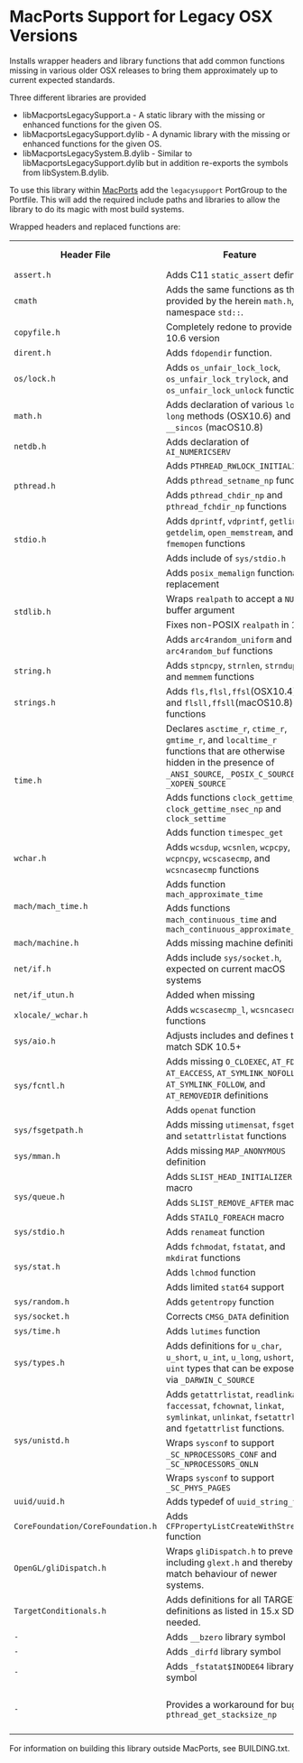 # MacPorts Support for Legacy OSX Versions

Installs wrapper headers and library functions that add common
functions missing in various older OSX releases to bring them
approximately up to current expected standards.

Three different libraries are provided

 - libMacportsLegacySupport.a      - A static library with the missing or enhanced functions for the given OS.
 - libMacportsLegacySupport.dylib  - A dynamic library with the missing or enhanced functions for the given OS.
 - libMacportsLegacySystem.B.dylib - Similar to libMacportsLegacySupport.dylib but in addition re-exports the symbols from libSystem.B.dylib.

To use this library within [MacPorts](https://github.com/macports)
add the `legacysupport` PortGroup to the Portfile. This will add the
required include paths and libraries to allow the library to do its
magic with most build systems.

Wrapped headers and replaced functions are:

<table>
  <tr>
    <th>Header File</th>
    <th>Feature</th>
    <th>Max Version Needing Feature</th>
  </tr>
  <tr>
    <td><code>assert.h</code></td>
    <td>Adds C11 <code>static_assert</code> definition</td>
    <td>OSX10.10</td>
  </tr>
  <tr>
    <td><code>cmath</code></td>
    <td>Adds the same functions as those provided by the herein <code>math.h</code>,
        in namespace <code>std::</code>.</td>
    <td>see <code>math.h</code></td>
  </tr>
  <tr>
    <td><code>copyfile.h</code></td>
    <td>Completely redone to provide 10.6 version</td>
    <td>OSX10.5</td>
  </tr>
  <tr>
    <td><code>dirent.h</code></td>
    <td>Adds <code>fdopendir</code> function.
    <td>OSX10.9</td>
  </tr>
  <tr>
    <td><code>os/lock.h</code></td>
    <td>Adds <code>os_unfair_lock_lock</code>, <code>os_unfair_lock_trylock</code>, and <code>os_unfair_lock_unlock</code> functions</td>
    <td>OSX10.11</td>
  </tr>
  <tr>
    <td><code>math.h</code></td>
    <td>Adds declaration of various <code>long long</code> methods (OSX10.6) and <code>__sincos</code> (macOS10.8)</td>
    <td>OSX10.6(8), GCC 8</td>
  </tr>
  <tr>
    <td><code>netdb.h</code></td>
    <td>Adds declaration of <code>AI_NUMERICSERV</code></td>
    <td>OSX10.5</td>
  </tr>
  <tr>
    <td rowspan="3"><code>pthread.h</code></td>
    <td>Adds <code>PTHREAD_RWLOCK_INITIALIZER</code></td>
    <td>OSX10.4</td>
  </tr>
  <tr>
    <td>Adds <code>pthread_setname_np</code> function</td>
    <td>OSX10.5</td>
  </tr>
  <tr>
    <td>Adds <code>pthread_chdir_np</code> and <code>pthread_fchdir_np</code> functions</td>
    <td>OSX10.11</td>
  </tr>
  <tr>
    <td rowspan="2"><code>stdio.h</code></td>
    <td>Adds <code>dprintf</code>, <code>vdprintf</code>, <code>getline</code>, <code>getdelim</code>,
        <code>open_memstream</code>, and <code>fmemopen</code> functions</td>
    <td>OSX10.6, OSX10.12 (open_memstream)</td>
  </tr>
  <tr>
    <td>Adds include of <code>sys/stdio.h</code></td>
    <td>OSX10.9</td>
  </tr>
  <tr>
    <td rowspan="4"><code>stdlib.h</code></td>
    <td>Adds <code>posix_memalign</code> functional replacement</td>
    <td>OSX10.5</td>
  </tr>
  <tr>
    <td>Wraps <code>realpath</code> to accept a <code>NULL</code> buffer argument</td>
    <td>OSX10.5</td>
  </tr>
  <tr>
    <td>Fixes non-POSIX <code>realpath</code> in 10.6</td>
    <td>OSX10.6</td>
  </tr>
  <tr>
    <td>Adds <code>arc4random_uniform</code> and <code>arc4random_buf</code> functions</td>
    <td>OSX10.6</td>
  </tr>
  <tr>
    <td><code>string.h</code></td>
    <td>Adds <code>stpncpy</code>, <code>strnlen</code>, <code>strndup</code> and <code>memmem</code> functions</td>
    <td>OSX10.6</td>
  </tr>
  <tr>
    <td><code>strings.h</code></td>
    <td>Adds <code>fls,flsl,ffsl</code>(OSX10.4) and <code>flsll,ffsll</code>(macOS10.8) functions</td>
    <td>OSX10.4(8)</td>
  </tr>
  <tr>
    <td rowspan="3"><code>time.h</code></td>
    <td>Declares <code>asctime_r</code>, <code>ctime_r</code>, <code>gmtime_r</code>, and <code>localtime_r</code> functions that are otherwise hidden in the presence of <code>_ANSI_SOURCE</code>, <code>_POSIX_C_SOURCE</code>, or <code>_XOPEN_SOURCE</code></td>
    <td>OSX10.4</td>
  </tr>
  <tr>
    <td>Adds functions <code>clock_gettime</code>, <code>clock_gettime_nsec_np</code> and <code>clock_settime</code></td>
    <td>OSX10.11</td>
  </tr>
  <tr>
    <td>Adds function <code>timespec_get</code></td>
    <td>OSX10.14</td>
  </tr>
  <tr>
    <td><code>wchar.h</code></td>
    <td>Adds <code>wcsdup</code>, <code>wcsnlen</code>, <code>wcpcpy</code>,
        <code>wcpncpy</code>, <code>wcscasecmp</code>, and <code>wcsncasecmp</code>
        functions</td>
    <td>OSX10.6</td>
  </tr>
  <tr>
    <td rowspan="2"><code>mach/mach_time.h</code></td>
    <td>Adds function <code>mach_approximate_time</code></td>
    <td>OSX10.9</td>
  </tr>
  <tr>
    <td>Adds functions <code>mach_continuous_time</code> and <code>mach_continuous_approximate_time</code></td>
    <td>OSX10.11</td>
  </tr>
  <tr>
    <td><code>mach/machine.h</code></td>
    <td>Adds missing machine definitions</td>
    <td>OSX10.13</td>
  </tr>
  <tr>
    <td><code>net/if.h</code></td>
    <td>Adds include <code>sys/socket.h</code>, expected on current macOS systems</td>
    <td>OSX10.8</td>
  </tr>
  <tr>
    <td><code>net/if_utun.h</code></td>
    <td>Added when missing</td>
    <td>OSX10.5</td>
  </tr>
  <tr>
    <td><code>xlocale/_wchar.h</code></td>
    <td>Adds <code>wcscasecmp_l</code>, <code>wcsncasecmp_l</code> functions</td>
    <td>OSX10.6</td>
  </tr>
  <tr>
    <td><code>sys/aio.h</code></td>
    <td>Adjusts includes and defines to match SDK 10.5+</td>
    <td>OSX10.4</td>
  </tr>
  <tr>
    <td rowspan="2"><code>sys/fcntl.h</code></td>
    <td>Adds missing <code>O_CLOEXEC</code>, <code>AT_FDCWD</code>, <code>AT_EACCESS</code>,
        <code>AT_SYMLINK_NOFOLLOW</code>, <code>AT_SYMLINK_FOLLOW</code>, and
        <code>AT_REMOVEDIR</code> definitions</td>
    <td>as required (?)</td>
  </tr>
  <tr>
    <td>Adds <code>openat</code> function</td>
    <td>OSX10.9</td>
  </tr>
  <tr>
    <td><code>sys/fsgetpath.h</code></td>
    <td>Adds missing <code>utimensat</code>, <code>fsgetpath</code> and <code>setattrlistat</code> functions</td>
    <td>OSX10.12</td>
  </tr>
  <tr>
    <td><code>sys/mman.h</code></td>
    <td>Adds missing <code>MAP_ANONYMOUS</code> definition</td>
    <td>OSX10.10</td>
  </tr>
  <tr>
    <td rowspan="3"><code>sys/queue.h</code></td>
    <td>Adds <code>SLIST_HEAD_INITIALIZER</code> macro</td>
    <td>OSX10.4</td>
  </tr>
  <tr>
    <td>Adds <code>SLIST_REMOVE_AFTER</code> macro</td>
    <td>OSX10.6</td>
  </tr>
  <tr>
    <td>Adds <code>STAILQ_FOREACH</code> macro</td>
    <td>OSX10.4</td>
  </tr>
  <tr>
    <td><code>sys/stdio.h</code></td>
    <td>Adds <code>renameat</code> function</td>
    <td>OSX10.9</td>
  </tr>
  <tr>
    <td rowspan="3"><code>sys/stat.h</code></td>
    <td>Adds <code>fchmodat</code>, <code>fstatat</code>,
        and <code>mkdirat</code> functions</td>
    <td>OSX10.9</td>
  </tr>
  <tr>
    <td>Adds <code>lchmod</code> function</td>
    <td>OSX10.4</td>
  </tr>
  <tr>
    <td>Adds limited <code>stat64</code> support</td>
    <td>OSX10.4</td>
  </tr>
  <tr>
    <td><code>sys/random.h</code></td>
    <td>Adds <code>getentropy</code> function</td>
    <td>OSX10.11</td>
  </tr>
  <tr>
    <td><code>sys/socket.h</code></td>
    <td>Corrects <code>CMSG_DATA</code> definition</td>
    <td>OSX10.5</td>
  </tr>
  <tr>
    <td><code>sys/time.h</code></td>
    <td>Adds <code>lutimes</code> function</td>
    <td>OSX10.4</td>
  </tr>
  <tr>
    <td><code>sys/types.h</code></td>
    <td>Adds definitions for <code>u_char</code>, <code>u_short</code>, <code>u_int</code>, <code>u_long</code>, <code>ushort</code>, and <code>uint</code> types that can be exposed via <code>_DARWIN_C_SOURCE</code></td>
    <td>OSX10.4</td>
  </tr>
  <tr>
    <td rowspan="3"><code>sys/unistd.h</code></td>
    <td>Adds <code>getattrlistat</code>, <code>readlinkat</code>, <code>faccessat</code>,
        <code>fchownat</code>, <code>linkat</code>, <code>symlinkat</code>,
        <code>unlinkat</code>,
        <code>fsetattrlist</code>, and <code>fgetattrlist</code> functions.</td>
    <td>OSX10.9</td>
  </tr>
  <tr>
    <td>Wraps <code>sysconf</code> to support <code>_SC_NPROCESSORS_CONF</code> and
        <code>_SC_NPROCESSORS_ONLN</code></td>
    <td>OSX10.4</td>
  </tr>
  <tr>
    <td>Wraps <code>sysconf</code> to support <code>_SC_PHYS_PAGES</code></td>
    <td>OSX10.10</td>
  </tr>
  <tr>
    <td><code>uuid/uuid.h</code></td>
    <td>Adds typedef of <code>uuid_string_t</code></td>
    <td>OSX10.5</td>
  </tr>
  <tr>
    <td><code>CoreFoundation/CoreFoundation.h</code></td>
    <td>Adds <code>CFPropertyListCreateWithStream</code> function</td>
    <td>OSX10.5</td>
  </tr>
  <tr>
    <td><code>OpenGL/gliDispatch.h</code></td>
    <td>Wraps <code>gliDispatch.h</code> to prevent including
        <code>glext.h</code> and thereby match behaviour of newer systems.</td>
    <td>OSX10.6</td>
  </tr>
  <tr>
    <td><code>TargetConditionals.h</code></td>
    <td>Adds definitions for all TARGET_* definitions as listed in 15.x SDK, if needed.</td>
    <td>???</td>
  </tr>
  <tr>
    <td><code>-</code></td>
    <td>Adds <code>__bzero</code> library symbol</td>
    <td>OSX10.5</td>
  </tr>
  <tr>
    <td><code>-</code></td>
    <td>Adds <code>_dirfd</code> library symbol</td>
    <td>OSX10.7</td>
  </tr>
  <tr>
    <td><code>-</code></td>
    <td>Adds <code>_fstatat$INODE64</code> library symbol</td>
    <td>OSX10.9</td>
  </tr>
  <tr>
    <td><code>-</code></td>
    <td>Provides a workaround for bug in <code>pthread_get_stacksize_np</code></td>
    <td>OSX10.4, OSX10.5, OSX10.9, OSX10.10</td>
  </tr>
</table>

For information on building this library outside MacPorts, see BUILDING.txt.
